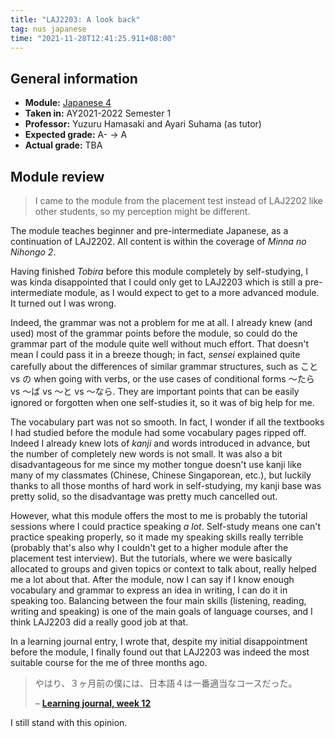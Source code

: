 ```yaml
---
title: "LAJ2203: A look back"
tag: nus japanese
time: "2021-11-28T12:41:25.911+08:00"
---
```


## General information

* **Module:** [Japanese 4](https://nusmods.com/modules/LAJ2203)
* **Taken in:** AY2021-2022 Semester 1
* **Professor:** Yuzuru Hamasaki and Ayari Suhama (as tutor)
* **Expected grade:** A- &rarr; A
* **Actual grade:** TBA

## Module review

> I came to the module from the placement test instead of LAJ2202 like other
> students, so my perception might be different.

The module teaches beginner and pre-intermediate Japanese, as a continuation of
LAJ2202. All content is within the coverage of *Minna no Nihongo 2*.

Having finished *Tobira* before this module completely by self-studying, I was
kinda disappointed that I could only get to LAJ2203 which is still a
pre-intermediate module, as I would expect to get to a more advanced module.
It turned out I was wrong.

Indeed, the grammar was not a problem for me at all. I already knew (and used)
most of the grammar points before the module, so could do the grammar part of
the module quite well without much effort. That doesn't mean I could pass it
in a breeze though; in fact, *sensei* explained quite carefully about the
differences of similar grammar structures, such as こと vs の when going with
verbs, or the use cases of conditional forms 〜たら vs 〜ば vs 〜と vs 〜なら. They
are important points that can be easily ignored or forgotten when one
self-studies it, so it was of big help for me.

The vocabulary part was not so smooth. In fact, I wonder if all the textbooks
I had studied before the module had some vocabulary pages ripped off. Indeed
I already knew lots of *kanji* and words introduced in advance, but the number
of completely new words is not small. It was also a bit disadvantageous for me
since my mother tongue doesn't use kanji like many of my classmates (Chinese,
Chinese Singaporean, etc.), but luckily thanks to all those months of hard work
in self-studying, my kanji base was pretty solid, so the disadvantage was
pretty much cancelled out.

However, what this module offers the most to me is probably the tutorial
sessions where I could practice speaking *a lot*. Self-study means one can't
practice speaking properly, so it made my speaking skills really terrible
(probably that's also why I couldn't get to a higher module after the placement
test interview). But the tutorials, where we were basically allocated to
groups and given topics or context to talk about, really helped me a lot about
that. After the module, now I can say if I know enough vocabulary and grammar to
express an idea in writing, I can do it in speaking too. Balancing between the
four main skills (listening, reading, writing and speaking) is one of the main
goals of language courses, and I think LAJ2203 did a really good job at that.

In a learning journal entry, I wrote that, despite my initial disappointment
before the module, I finally found out that LAJ2203 was indeed the most suitable
course for the me of three months ago.

> やはり、３ヶ月前の僕には、日本語４は一番適当なコースだった。
>
> &ndash; **[Learning journal, week 12](https://laj2203.joulev.dev/week/12)**

I still stand with this opinion.
